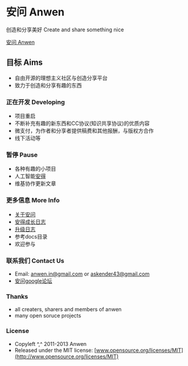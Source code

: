 安问 Anwen
========
创造和分享美好 Create and share something nice

[安问 Anwen](http://anwensf.com/)

## 目标 Aims
- 自由开源的理想主义社区与创造分享平台
- 致力于创造和分享有趣的东西

### 正在开发 Developing
- 项目重启
- 不断补充有趣的新东西和CC协议(知识共享协议)的优质内容
- 微支付，为作者和分享者提供稿费和其他报酬，与版权方合作
- 线下活动等

### 暂停 Pause
- 各种有趣的小项目
- 人工智能[安得](http://ande.anwensf.com/)
- 维基协作更新文章

### 更多信息 More Info
- [关于安问](http://anwensf.com/about)
- [安得成长日志](http://anwensf.com/ande-growup-log)
- [升级日志](http://anwensf.com/changelog )
- 参考docs目录
- 欢迎参与

### 联系我们 Contact Us
- Email: anwen.in@gmail.com or askender43@gmail.com
- [安问google论坛](https://groups.google.com/d/forum/our-anwen )

### Thanks
- all creaters, sharers and members of anwen
- many open soruce projects


### License
* Copyleft ^,^ 2011-2013 Anwen
* Released under the MIT license:
  [www.opensource.org/licenses/MIT](http://www.opensource.org/licenses/MIT)
